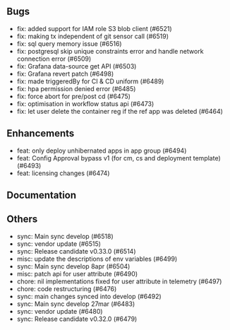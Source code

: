 ## Bugs
- fix: added support for IAM role S3 blob client (#6521)
- fix: making tx independent of git sensor call (#6519)
- fix: sql query memory issue (#6516)
- fix: postgresql skip unique constraints error and handle network connection error (#6509)
- fix: Grafana data-source get API (#6503)
- fix: Grafana revert patch (#6498)
- fix: made triggeredBy for CI & CD uniform (#6489)
- fix: hpa permission denied error (#6485)
- fix: force abort for pre/post cd  (#6475)
- fix: optimisation in workflow status api (#6473)
- fix: let user delete the container reg if the ref app was deleted (#6464)
## Enhancements
- feat: only deploy unhibernated apps in app group (#6494)
- feat: Config Approval bypass v1 (for cm, cs and deployment template) (#6493)
- feat: licensing changes (#6474)
## Documentation
## Others
- sync: Main sync develop (#6518)
- sync: vendor update (#6515)
- sync: Release candidate v0.33.0 (#6514)
- misc: update the descriptions of env variables (#6499)
- sync: Main sync develop 8apr (#6504)
- misc: patch api for user attribute (#6490)
- chore: nil implementations fixed for user attribute in telemetry (#6497)
- chore: code restructuring (#6476)
- sync: main changes synced into develop (#6492)
- sync: Main sync develop 27mar (#6483)
- sync: vendor update (#6480)
- sync: Release candidate v0.32.0 (#6479)
